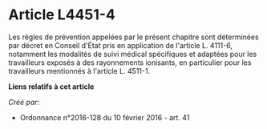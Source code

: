 # Article L4451-4

Les règles de prévention appelées par le présent chapitre sont déterminées par décret en Conseil d'État pris en application
de l'article L. 4111-6, notamment les modalités de suivi médical spécifiques et adaptées pour les travailleurs exposés à des
rayonnements ionisants, en particulier pour les travailleurs mentionnés à l'article L. 4511-1.

**Liens relatifs à cet article**

_Créé par_:

  - Ordonnance n°2016-128 du 10 février 2016 - art. 41
